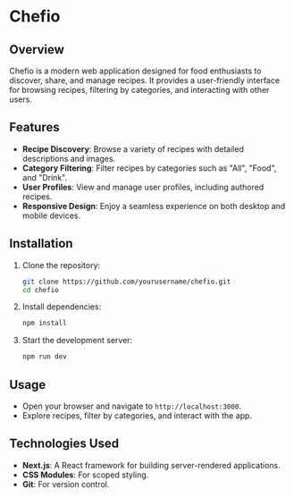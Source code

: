 # Chefio

## Overview
Chefio is a modern web application designed for food enthusiasts to discover, share, and manage recipes. It provides a user-friendly interface for browsing recipes, filtering by categories, and interacting with other users.

## Features
- **Recipe Discovery**: Browse a variety of recipes with detailed descriptions and images.
- **Category Filtering**: Filter recipes by categories such as "All", "Food", and "Drink".
- **User Profiles**: View and manage user profiles, including authored recipes.
- **Responsive Design**: Enjoy a seamless experience on both desktop and mobile devices.

## Installation
1. Clone the repository:
   ```bash
   git clone https://github.com/yourusername/chefio.git
   cd chefio
   ```
2. Install dependencies:
   ```bash
   npm install
   ```
3. Start the development server:
   ```bash
   npm run dev
   ```

## Usage
- Open your browser and navigate to `http://localhost:3000`.
- Explore recipes, filter by categories, and interact with the app.

## Technologies Used
- **Next.js**: A React framework for building server-rendered applications.
- **CSS Modules**: For scoped styling.
- **Git**: For version control.
